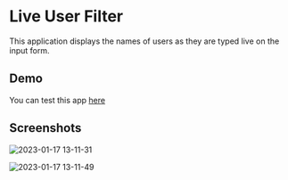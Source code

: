 # Live User Filter

This application displays the names of users as they are typed live on the input form.


## Demo

You can test this app [here](http://www.liveuser.com.s3-website-us-east-1.amazonaws.com/)


## Screenshots
![2023-01-17 13-11-31](https://user-images.githubusercontent.com/4771875/212874717-df59f059-1570-4d87-a9d6-ea2f1cb393b1.png)


![2023-01-17 13-11-49](https://user-images.githubusercontent.com/4771875/212875541-b092c082-ce17-457a-95a0-68ec633e605a.png)


